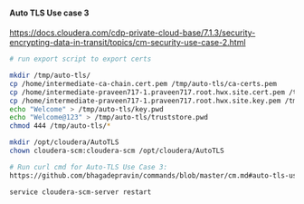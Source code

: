 #### Auto TLS Use case 3
https://docs.cloudera.com/cdp-private-cloud-base/7.1.3/security-encrypting-data-in-transit/topics/cm-security-use-case-2.html

```bash
# run export script to export certs

mkdir /tmp/auto-tls/
cp /home/intermediate-ca-chain.cert.pem /tmp/auto-tls/ca-certs.pem
cp /home/intermediate-praveen717-1.praveen717.root.hwx.site.cert.pem /tmp/auto-tls/certificate.pem
cp /home/intermediate-praveen717-1.praveen717.root.hwx.site.key.pem /tmp/auto-tls/key.pem
echo "Welcome" > /tmp/auto-tls/key.pwd
echo "Welcome@123" > /tmp/auto-tls/truststore.pwd
chmod 444 /tmp/auto-tls/*

mkdir /opt/cloudera/AutoTLS
chown cloudera-scm:cloudera-scm /opt/cloudera/AutoTLS

# Run curl cmd for Auto-TLS Use Case 3:
https://github.com/bhagadepravin/commands/blob/master/cm.md#auto-tls-using-existing-certificate-use-case-3

service cloudera-scm-server restart
```
